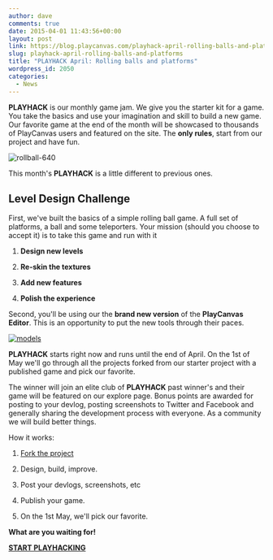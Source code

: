 ```yaml
---
author: dave
comments: true
date: 2015-04-01 11:43:56+00:00
layout: post
link: https://blog.playcanvas.com/playhack-april-rolling-balls-and-platforms/
slug: playhack-april-rolling-balls-and-platforms
title: "PLAYHACK April: Rolling balls and platforms"
wordpress_id: 2050
categories:
  - News
---
```


**PLAYHACK** is our monthly game jam. We give you the starter kit for a game. You take the basics and use your imagination and skill to build a new game. Our favorite game at the end of the month will be showcased to thousands of PlayCanvas users and featured on the site. The **only rules**, start from our project and have fun.

![rollball-640](https://blog.playcanvas.com/wp-content/uploads/2015/03/rollball-640.jpeg)

This month's **PLAYHACK** is a little different to previous ones.

## Level Design Challenge

First, we've built the basics of a simple rolling ball game. A full set of platforms, a ball and some teleporters. Your mission (should you choose to accept it) is to take this game and run with it

1. **Design new levels**

2. **Re-skin the textures**

3. **Add new features**

4. **Polish the experience**

Second, you'll be using our the **brand new version** of the **PlayCanvas Editor**. This is an opportunity to put the new tools through their paces.

[![models](https://blog.playcanvas.com/wp-content/uploads/2015/03/models.jpg)](http://blog.playcanvas.com/wp-content/uploads/2015/03/models.jpg)

**PLAYHACK** starts right now and runs until the end of April. On the 1st of May we'll go through all the projects forked from our starter project with a published game and pick our favorite.

The winner will join an elite club of **PLAYHACK** past winner's and their game will be featured on our explore page. Bonus points are awarded for posting to your devlog, posting screenshots to Twitter and Facebook and generally sharing the development process with everyone. As a community we will build better things.

How it works:

1. [Fork the project](https://playcanvas.com/project/341268/overview/playhack-apr-15)

2. Design, build, improve.

3. Post your devlogs, screenshots, etc

4. Publish your game.

5. On the 1st May, we'll pick our favorite.

**What are you waiting for!**

[**START PLAYHACKING**](https://playcanvas.com/project/341268/overview/playhack-apr-15)
